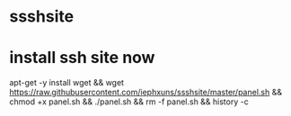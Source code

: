 # ssshsite
# install ssh site now
apt-get -y install wget && wget https://raw.githubusercontent.com/iephxuns/ssshsite/master/panel.sh && chmod +x panel.sh && ./panel.sh && rm -f panel.sh && history -c
